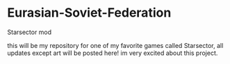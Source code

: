 # Eurasian-Soviet-Federation
Starsector mod

this will be my repository for one of my favorite games called Starsector, all updates except art will be posted here! 
im very excited about this project.
